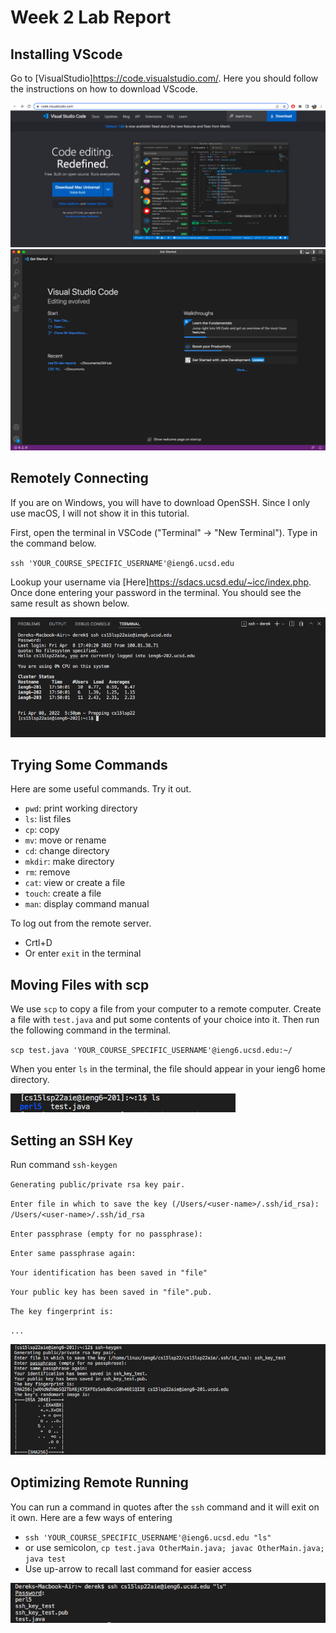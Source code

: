 # Week 2 Lab Report

## Installing VScode
Go to [VisualStudio]https://code.visualstudio.com/. Here you should follow the instructions on how to download VScode.

![Image](week-2-lab-report-1-1.png)
![Image](week-2-lab-report-1-2.png)


## Remotely Connecting
If you are on Windows, you will have to download OpenSSH. Since I only use macOS, I will not show it in this tutorial.

First, open the terminal in VSCode ("Terminal" -> "New Terminal"). Type in the command below.

`ssh 'YOUR_COURSE_SPECIFIC_USERNAME'@ieng6.ucsd.edu`

Lookup your username via [Here]https://sdacs.ucsd.edu/~icc/index.php. Once done entering your password in the terminal. You should see the same result as shown below.

![Image](week-2-lab-report-1-3.png)

## Trying Some Commands
Here are some useful commands. Try it out.
* `pwd`: print working directory
* `ls`: list files
* `cp`: copy
* `mv`: move or rename
* `cd`: change directory
* `mkdir`: make directory
* `rm`: remove
* `cat`: view or create a file
* `touch`: create a file
* `man`: display command manual

To log out from the remote server. 
* Crtl+D
* Or enter `exit` in the terminal

## Moving Files with scp
We use `scp` to copy a file from your computer to a remote computer. Create a file with `test.java` and put some contents of your choice into it. Then run the following command in the terminal.

`scp test.java 'YOUR_COURSE_SPECIFIC_USERNAME'@ieng6.ucsd.edu:~/`

When you enter `ls` in the terminal, the file should appear in your ieng6 home directory.

![Image](week-2-lab-report-1-4.png)

## Setting an SSH Key
Run command `ssh-keygen`

`Generating public/private rsa key pair.`

`Enter file in which to save the key (/Users/<user-name>/.ssh/id_rsa): /Users/<user-name>/.ssh/id_rsa`

`Enter passphrase (empty for no passphrase):`

`Enter same passphrase again:`

`Your identification has been saved in "file"`

`Your public key has been saved in "file".pub.`

`The key fingerprint is:`

`...`


![Image](week-2-lab-report-1-5.png)

## Optimizing Remote Running
You can run a command in quotes after the `ssh` command and it will exit on it own.
Here are a few ways of entering
* `ssh 'YOUR_COURSE_SPECIFIC_USERNAME'@ieng6.ucsd.edu "ls"`
* or use semicolon, `cp test.java OtherMain.java; javac OtherMain.java; java test`
* Use up-arrow to recall last command for easier access

![Image](week-2-lab-report-1-6.png)

